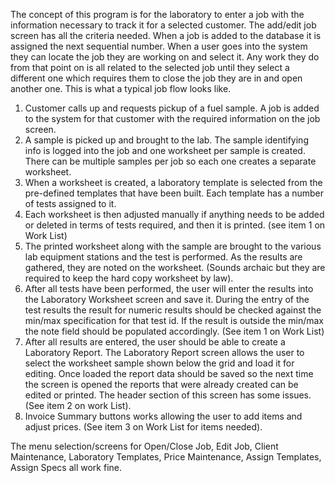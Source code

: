 The concept of this program is for the laboratory to enter a job with the information necessary to track it for a selected customer. The add/edit job screen has all the criteria needed. When a job is added to the database it is assigned the next sequential number. When a user goes into the system they can locate the job they are working on and select it. Any work they do from that point on is all related to the selected job until they select a different one which requires them to close the job they are in and open another one.
This is what a typical job flow looks like.
1.	Customer calls up and requests pickup of a fuel sample. A job is added to the system for that customer with the required information on the job screen.
2.	A sample is picked up and brought to the lab. The sample identifying info is logged into the job and one worksheet per sample is created. There can be multiple samples per job so each one creates a separate worksheet.
3.	When a worksheet is created, a laboratory template is selected from the pre-defined templates that have been built. Each template has a number of tests assigned to it.
4.	Each worksheet is then adjusted manually if anything needs to be added or deleted in terms of tests required, and then it is printed. (see item 1 on Work List)
5.	The printed worksheet along with the sample are brought to the various lab equipment stations and the test is performed. As the results are gathered, they are noted on the worksheet. (Sounds archaic but they are required to keep the hard copy worksheet by law).
6.	After all tests have been performed, the user will enter the results into the Laboratory Worksheet screen and save it. During the entry of the test results the result for numeric results should be checked against the min/max specification for that test id. If the result is outside the min/max the note field should be populated accordingly. (See item 1 on Work List)
7.	After all results are entered, the user should be able to create a Laboratory Report. The Laboratory Report screen allows the user to select the worksheet sample shown below the grid and load it for editing. Once loaded the report data should be saved so the next time the screen is opened the reports that were already created can be edited or printed. The header section of this screen has some issues. (See item 2 on work List).
8.	Invoice Summary buttons works allowing the user to add items and adjust prices. (See item 3 on Work List for items needed).

The menu selection/screens for Open/Close Job, Edit Job, Client Maintenance, Laboratory Templates, Price Maintenance, Assign Templates, Assign Specs all work fine.

